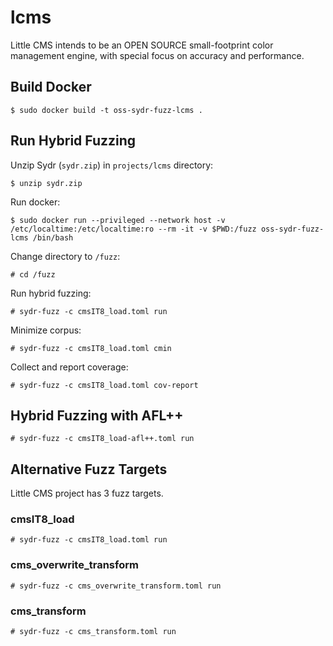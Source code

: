 # lcms

Little CMS intends to be an OPEN SOURCE small-footprint color management engine,
with special focus on accuracy and performance.

## Build Docker

    $ sudo docker build -t oss-sydr-fuzz-lcms .

## Run Hybrid Fuzzing

Unzip Sydr (`sydr.zip`) in `projects/lcms` directory:

    $ unzip sydr.zip

Run docker:

    $ sudo docker run --privileged --network host -v /etc/localtime:/etc/localtime:ro --rm -it -v $PWD:/fuzz oss-sydr-fuzz-lcms /bin/bash

Change directory to `/fuzz`:

    # cd /fuzz

Run hybrid fuzzing:

    # sydr-fuzz -c cmsIT8_load.toml run

Minimize corpus:

    # sydr-fuzz -c cmsIT8_load.toml cmin

Collect and report coverage:

    # sydr-fuzz -c cmsIT8_load.toml cov-report

## Hybrid Fuzzing with AFL++

    # sydr-fuzz -c cmsIT8_load-afl++.toml run

## Alternative Fuzz Targets

Little CMS project has 3 fuzz targets.

### cmsIT8_load

    # sydr-fuzz -c cmsIT8_load.toml run

### cms_overwrite_transform

    # sydr-fuzz -c cms_overwrite_transform.toml run

### cms_transform

    # sydr-fuzz -c cms_transform.toml run
